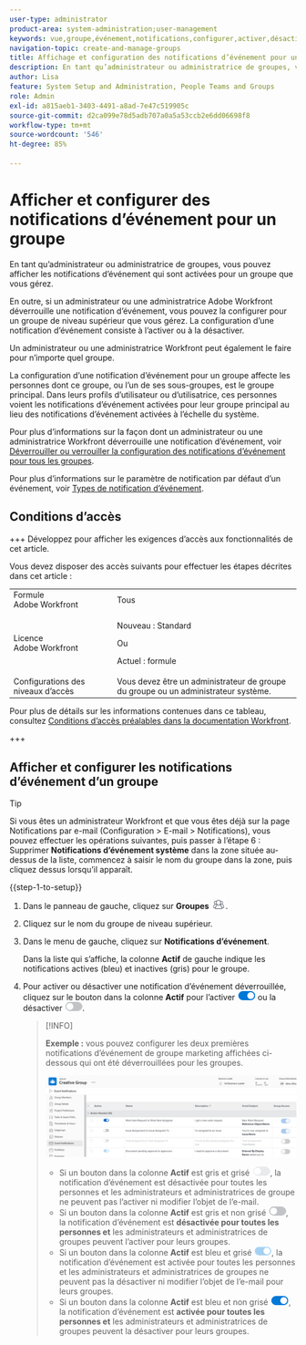 ```yaml
---
user-type: administrator
product-area: system-administration;user-management
keywords: vue,groupe,événement,notifications,configurer,activer,désactiver
navigation-topic: create-and-manage-groups
title: Affichage et configuration des notifications d’événement pour un groupe
description: En tant qu’administrateur ou administratrice de groupes, vous pouvez afficher les notifications d’événement qui sont activées pour un groupe que vous gérez. En outre, si un administrateur ou une administratrice Adobe Workfront déverrouille une notification d’événement, vous pouvez la configurer pour un groupe de niveau supérieur que vous gérez. La configuration d’une notification d’événement consiste à l’activer ou à la désactiver.
author: Lisa
feature: System Setup and Administration, People Teams and Groups
role: Admin
exl-id: a815aeb1-3403-4491-a8ad-7e47c519905c
source-git-commit: d2ca099e78d5adb707a0a5a53ccb2e6dd06698f8
workflow-type: tm+mt
source-wordcount: '546'
ht-degree: 85%

---
```


# Afficher et configurer des notifications d’événement pour un groupe

En tant qu’administrateur ou administratrice de groupes, vous pouvez afficher les notifications d’événement qui sont activées pour un groupe que vous gérez.

En outre, si un administrateur ou une administratrice Adobe Workfront déverrouille une notification d’événement, vous pouvez la configurer pour un groupe de niveau supérieur que vous gérez. La configuration d’une notification d’événement consiste à l’activer ou à la désactiver.

Un administrateur ou une administratrice Workfront peut également le faire pour n’importe quel groupe.

La configuration d’une notification d’événement pour un groupe affecte les personnes dont ce groupe, ou l’un de ses sous-groupes, est le groupe principal. Dans leurs profils d’utilisateur ou d’utilisatrice, ces personnes voient les notifications d’événement activées pour leur groupe principal au lieu des notifications d’événement activées à l’échelle du système.

Pour plus d’informations sur la façon dont un administrateur ou une administratrice Workfront déverrouille une notification d’événement, voir [Déverrouiller ou verrouiller la configuration des notifications d’événement pour tous les groupes](../../../administration-and-setup/manage-workfront/emails/unlock-configuration-of-event-notifications-for-groups.md).

Pour plus d’informations sur le paramètre de notification par défaut d’un événement, voir [Types de notification d’événement](../../../administration-and-setup/manage-workfront/emails/event-notifications-available-in-wf.md).

## Conditions d’accès

+++ Développez pour afficher les exigences d’accès aux fonctionnalités de cet article.

Vous devez disposer des accès suivants pour effectuer les étapes décrites dans cet article :

<table style="table-layout:auto"> 
 <col> 
 <col> 
 <tbody> 
  <tr> 
   <td role="rowheader">Formule Adobe Workfront</td> 
   <td>Tous</td> 
  </tr> 
  <tr> 
  <tr> 
   <td role="rowheader">Licence Adobe Workfront</td> 
   <td><p>Nouveau : Standard</p>
       <p>Ou</p>
       <p>Actuel : formule</p></td>
  </tr> 
  </tr> 
  <tr> 
   <td role="rowheader">Configurations des niveaux d’accès</td> 
   <td>Vous devez être un administrateur de groupe du groupe ou un administrateur système.</td>
  </tr> 
 </tbody> 
</table>

Pour plus de détails sur les informations contenues dans ce tableau, consultez [Conditions d’accès préalables dans la documentation Workfront](/help/quicksilver/administration-and-setup/add-users/access-levels-and-object-permissions/access-level-requirements-in-documentation.md).

+++

## Afficher et configurer les notifications d’événement d’un groupe

>[!TIP]
>
>Si vous êtes un administrateur Workfront et que vous êtes déjà sur la page Notifications par e-mail (Configuration > E-mail > Notifications), vous pouvez effectuer les opérations suivantes, puis passer à l’étape 6 : Supprimer **Notifications d’événement système** dans la zone située au-dessus de la liste, commencez à saisir le nom du groupe dans la zone, puis cliquez dessus lorsqu’il apparaît.

{{step-1-to-setup}}

1. Dans le panneau de gauche, cliquez sur **Groupes** ![Groupes](assets/groups-icon.png).

1. Cliquez sur le nom du groupe de niveau supérieur.
1. Dans le menu de gauche, cliquez sur **Notifications d’événement**.

   Dans la liste qui s’affiche, la colonne **Actif** de gauche indique les notifications actives (bleu) et inactives (gris) pour le groupe.

1. Pour activer ou désactiver une notification d’événement déverrouillée, cliquez sur le bouton dans la colonne <strong>Actif</strong> pour l’activer <img src="assets/email-notification-enabled-unlocked.png"> ou la désactiver <img src="assets/email-notification-disabled-unlocked.png">.

   >[!INFO]
   >
   >**Exemple :** vous pouvez configurer les deux premières notifications d’événement de groupe marketing affichées ci-dessous qui ont été déverrouillées pour les groupes.</p> <p> <img src="assets/configure-group-event-notifications.png">
   >* Si un bouton dans la colonne <strong>Actif</strong> est gris et grisé <img src="assets/email-notification-disabled-locked.png">, la notification d’événement est désactivée pour toutes les personnes et les administrateurs et administratrices de groupe ne peuvent pas l’activer ni modifier l’objet de l’e-mail.
   >* Si un bouton dans la colonne <strong>Actif</strong> est gris et non grisé <img src="assets/email-notification-disabled-unlocked.png">, la notification d’événement est <strong>désactivée pour toutes les personnes et</strong> les administrateurs et administratrices de groupes peuvent l’activer pour leurs groupes.
   >* Si un bouton dans la colonne <strong>Actif</strong> est bleu et grisé <img src="assets/email-notification-enabled-locked.png">, la notification d’événement est activée pour toutes les personnes et les administrateurs et administratrices de groupes ne peuvent pas la désactiver ni modifier l’objet de l’e-mail pour leurs groupes.
   >* Si un bouton dans la colonne <strong>Actif</strong> est bleu et non grisé <img src="assets/email-notification-enabled-unlocked.png">, la notification d’événement est <strong>activée pour toutes les personnes et</strong> les administrateurs et administratrices de groupes peuvent la désactiver pour leurs groupes.

<!--
This step (with substeps) is for functionality from a Sprint 3 2021 story that got put on hold. Also see the PDF on the story for some text earlier in the article that needs to be added. 

1. To customize the email subject line of an event notification,
  1. Click the name of the event notification.
  1. In the <strong>Event Notification</strong> box that displays, in the <strong>Email Subject Line</strong> box, change the text and fields, including custom fields, then click <strong>Update</strong> to save the new subject lines for your emails.
  IMPORTANT: The names of the fields added must match the camel case syntax of our database structure. For more information about how our objects and their fields are named in the Workfront database, see the <a href="../../../wf-api/workfront-api.md" class="MCXref xref">Adobe Workfront API</a>.
  For more information about customizing the email subject line of an event notification, see <a href="../../../administration-and-setup/manage-workfront/emails/custom-email-subjects-event-notification.md" class="MCXref xref">Customize email subjects for event notifications</a>. 
-->

